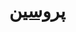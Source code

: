 <div style="direction: rtl; text-align: right;" contenteditable="true">

# [پروسین](https://fa.wiktionary.org/wiki/پروسین)

</div>
